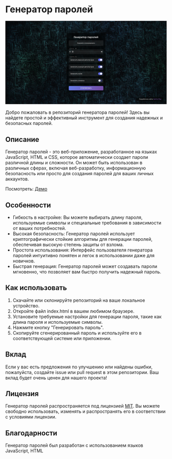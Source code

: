 # Генератор паролей

![Генератор паролей](https://github.com/SerGioPlay01/password_generator/blob/main/%D0%93%D0%B5%D0%BD%D0%B5%D1%80%D0%B0%D1%82%D0%BE%D1%80-%D0%BF%D0%B0%D1%80%D0%BE%D0%BB%D0%B5%D0%B9.png?raw=true)

Добро пожаловать в репозиторий генератора паролей! Здесь вы найдете простой и эффективный инструмент для создания надежных и безопасных паролей.

## Описание

Генератор паролей - это веб-приложение, разработанное на языках JavaScript, HTML и CSS, которое автоматически создает пароли различной длины и сложности. Он может быть использован в различных сферах, включая веб-разработку, информационную безопасность или просто для создания паролей для ваших личных аккаунтов.

Посмотреть: [Демо](https://chimerical-taffy-ef4127.netlify.app/)

## Особенности

- Гибкость в настройке: Вы можете выбирать длину пароля, используемые символы и специальные требования в зависимости от ваших потребностей.
- Высокая безопасность: Генератор паролей использует криптографически стойкие алгоритмы для генерации паролей, обеспечивая высокую степень защиты от взлома.
- Простота использования: Интерфейс пользователя генератора паролей интуитивно понятен и легок в использовании даже для новичков.
- Быстрая генерация: Генератор паролей может создавать пароли мгновенно, что позволяет вам быстро получить надежный пароль.

## Как использовать

1. Скачайте или склонируйте репозиторий на ваше локальное устройство.
2. Откройте файл index.html в вашем любимом браузере.
3. Установите требуемые настройки для генерации пароля, такие как длина пароля и используемые символы.
4. Нажмите кнопку "Генерировать пароль".
5. Скопируйте сгенерированный пароль и используйте его в соответствующей системе или приложении.

## Вклад

Если у вас есть предложения по улучшению или найдены ошибки, пожалуйста, создайте issue или pull request в этом репозитории. Ваш вклад будет очень ценен для нашего проекта!

## Лицензия

Генератор паролей распространяется под лицензией [MIT](LICENSE). Вы можете свободно использовать, изменять и распространять его в соответствии с условиями лицензии.

## Благодарности

Генератор паролей был разработан с использованием языков JavaScript, HTML

 
